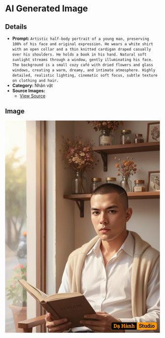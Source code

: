 # AI Generated Image

## Details
- **Prompt:** `Artistic half-body portrait of a young man, preserving 100% of his face and original expression. He wears a white shirt with an open collar and a thin knitted cardigan draped casually over his shoulders. He holds a book in his hand. Natural soft sunlight streams through a window, gently illuminating his face. The background is a small cozy café with dried flowers and glass windows, creating a warm, dreamy, and intimate atmosphere. Highly detailed, realistic lighting, cinematic soft focus, subtle texture on clothing and hair.`
- **Category:** Nhân vật
- **Source Images:**
  - [View Source](https://raw.githubusercontent.com/lenzcomvth/ImageLibrary/main/Male.png)

## Image
![AI Generated Image](./image-2025-10-06T20-53-24-980Z-rqzs3.png)